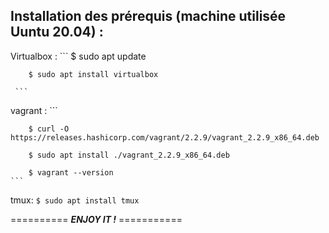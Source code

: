 ##   Installation des prérequis (machine utilisée Uuntu 20.04) : 

Virtualbox :
     ```
        $ sudo apt update  
        
        $ sudo apt install virtualbox
     
     ```

vagrant :
     ```  
     
        $ curl -O https://releases.hashicorp.com/vagrant/2.2.9/vagrant_2.2.9_x86_64.deb 
        
        $ sudo apt install ./vagrant_2.2.9_x86_64.deb  
        
        $ vagrant --version
    ```

tmux:
    ```
        $ sudo apt install tmux
    ```


==========  ***ENJOY IT !***  ===========
